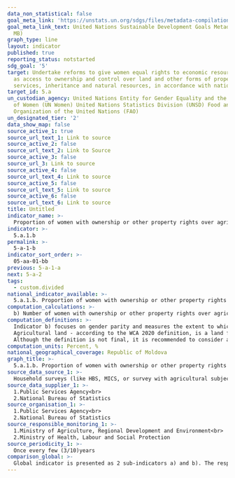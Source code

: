 ```yaml
---
data_non_statistical: false
goal_meta_link: 'https://unstats.un.org/sdgs/files/metadata-compilation/Metadata-Goal-5.pdf '
goal_meta_link_text: United Nations Sustainable Development Goals Metadata (PDF 4.0
  MB)
graph_type: line
layout: indicator
published: true
reporting_status: notstarted
sdg_goal: '5'
target: Undertake reforms to give women equal rights to economic resources, as well
  as access to ownership and control over land and other forms of property, financial
  services, inheritance and natural resources, in accordance with national laws
target_id: 5.a
un_custodian_agency: United Nations Entity for Gender Equality and the Empowerment
  of Women (UN Women) United Nations Statistics Division (UNSD) Food and Agriculture
  Organization of the United Nations (FAO)
un_designated_tier: '2'
data_show_map: false
source_active_1: true
source_url_text_1: Link to source
source_active_2: false
source_url_text_2: Link to Source
source_active_3: false
source_url_3: Link to source
source_active_4: false
source_url_text_4: Link to source
source_active_5: false
source_url_text_5: Link to source
source_active_6: false
source_url_text_6: Link to source
title: Untitled
indicator_name: >-
  Proportion of women with ownership or other property rights over agricultural land
indicator: >-
  5.a.1.b
permalink: >-
  5-a-1-b
indicator_sort_order: >-
  05-aa-01-bb
previous: 5-a-1-a
next: 5-a-2
tags:
  - custom.divided
national_indicator_available: >-
  5.a.1.b. Proportion of women with ownership or other property rights over agricultural land
computation_calculations: >-
  b) Number of women with ownership or other property rights over agricultural land out of the total number of agricultural population with ownership or other property rights over agricultural land * 100.
computation_definitions: >-
  Indicator b) focuses on gender parity and measures the extent to which women are disadvantaged in relation to the ownership right or other property rights over agricultural land.<br> 
  Agricultural land - according to the WCA 2020 definition, is a land field covered with the following classes of land use: Arable land (temporary crops + temporary pastures and grassland + temporary abandoned ), land fields with permanent crops, land fields under permanent pastures and grassland.<br> 
  Although the definition is not final, it is recommended to consider as agricultural population (or from agriculture) the adult persons living in farms in which at least one member of the household is involved, mainly in the agricultural activity (agricultural holdings and/or animals' growing) over the last 12 months, regardless of the final aim of production (either for income generation, or for own consumption) and employment status. Three conditions (proxies) will be considered for defining the rights over agricultural land:  person 1) has legal document on the name of the person (where the person is mentioned as "owner" or "holder"); 2) has the right to sell the land; 3) is entitled to transfer the land in succession (to another person) - will be considered if meeting at least one of the conditions.
computation_units: Percent, %
national_geographical_coverage: Republic of Moldova
graph_title: >-
  5.a.1.b. Proportion of women with ownership or other property rights over agricultural land
source_data_source_1: >-
  Household surveys (like HBS, MICS, or survey with agricultural subjects) or census
source_data_supplier_1: >-
  1.Public Services Agency<br> 
  2.National Bureau of Statistics
source_organisation_1: >-
  1.Public Services Agency<br> 
  2.National Bureau of Statistics
source_responsible_monitoring_1: >-
  1.Ministry of Agriculture, Regional Development and Environment<br> 
  2.Ministry of Health, Labour and Social Protection
source_periodicity_1: >-
  Once every few (3/10)years
comparison_global: >-
  Global indicator is presented as 2 sub-indicators a) and b). The respective indicator represents the sub-indicator b).
---
```


